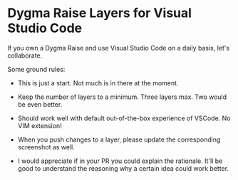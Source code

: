 # Dygma Raise Layers for Visual Studio Code

If you own a Dygma Raise and use Visual Studio Code on a daily basis, let's collaborate.

Some ground rules:

* This is just a start.  Not much is in there at the moment.

* Keep the number of layers to a minimum.  Three layers max.  Two would be even better.

* Should work well with default out-of-the-box experience of VSCode.  No VIM extension!

* When you push changes to a layer, please update the corresponding screenshot as well. 

* I would appreciate if in your PR you could explain the rationale.  It'll be good to understand the reasoning why a certain idea could work better.
